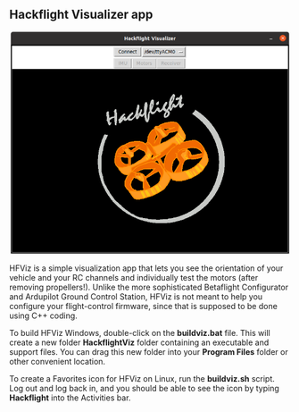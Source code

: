 ## Hackflight Visualizer app

<p align="center"> <img src="media/hfviz.png" width=500> </p>

HFViz is a simple visualization app that lets you see the
orientation of your vehicle and your RC channels and individually test the
motors (after removing propellers!). Unlike the more sophisticated 
Betaflight Configurator and Ardupilot Ground Control Station, HFViz
is not meant to help you configure your flight-control firmware, since
that is supposed to be done using C++ coding.

To build HFViz Windows, double-click on the <b>buildviz.bat</b>
file.  This will create a new folder <b>HackflightViz</b> folder containing
an executable and support files.  You can drag this new folder
into your <b>Program Files</b> folder or other convenient location.

To create a Favorites icon for HFViz on Linux, run the <b>buildviz.sh</b> script. 
Log out and log back in, and you should be able to see the icon by typing
<b>Hackflight</b> into the Activities bar.



